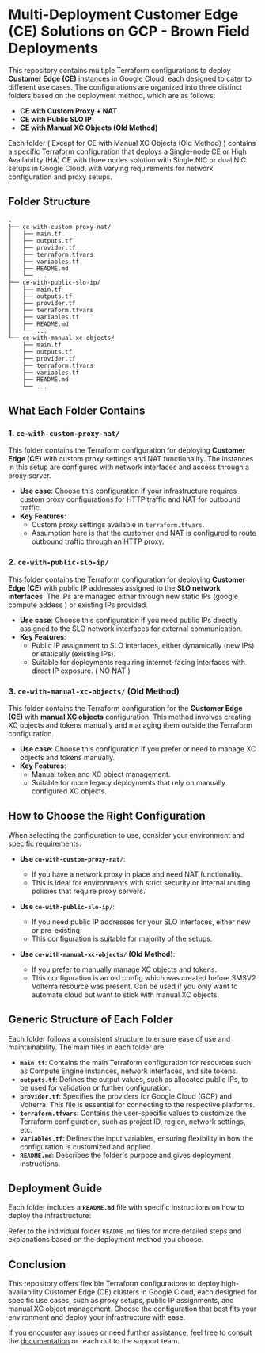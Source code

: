 # Multi-Deployment Customer Edge (CE) Solutions on GCP - Brown Field Deployments

This repository contains multiple Terraform configurations to deploy **Customer Edge (CE)** instances in Google Cloud, each designed to cater to different use cases. The configurations are organized into three distinct folders based on the deployment method, which are as follows:

- **CE with Custom Proxy + NAT**
- **CE with Public SLO IP**
- **CE with Manual XC Objects (Old Method)**

Each folder ( Except for CE with Manual XC Objects (Old Method) ) contains a specific Terraform configuration that deploys a Single-node CE or High Availability (HA) CE with three nodes solution with Single NIC or dual NIC setups in Google Cloud, with varying requirements for network configuration and proxy setups.


## Folder Structure

```plaintext
.
├── ce-with-custom-proxy-nat/
│   ├── main.tf
│   ├── outputs.tf
│   ├── provider.tf
│   ├── terraform.tfvars
│   ├── variables.tf
│   ├── README.md
│   └── ...
├── ce-with-public-slo-ip/
│   ├── main.tf
│   ├── outputs.tf
│   ├── provider.tf
│   ├── terraform.tfvars
│   ├── variables.tf
│   ├── README.md
│   └── ...
└── ce-with-manual-xc-objects/
    ├── main.tf
    ├── outputs.tf
    ├── provider.tf
    ├── terraform.tfvars
    ├── variables.tf
    ├── README.md
    └── ...
```
## What Each Folder Contains

### 1. **`ce-with-custom-proxy-nat/`**
This folder contains the Terraform configuration for deploying **Customer Edge (CE)** with custom proxy settings and NAT functionality. The instances in this setup are configured with network interfaces and access through a proxy server. 
- **Use case**: Choose this configuration if your infrastructure requires custom proxy configurations for HTTP traffic and NAT for outbound traffic.
- **Key Features**:
  - Custom proxy settings available in `terraform.tfvars`.
  - Assumption here is that the customer end NAT is configured to route outbound traffic through an HTTP proxy.

### 2. **`ce-with-public-slo-ip/`**
This folder contains the Terraform configuration for deploying **Customer Edge (CE)** with public IP addresses assigned to the **SLO network interfaces**. The IPs are managed either through new static IPs (google compute addess ) or existing IPs provided.
- **Use case**: Choose this configuration if you need public IPs directly assigned to the SLO network interfaces for external communication.
- **Key Features**:
  - Public IP assignment to SLO interfaces, either dynamically (new IPs) or statically (existing IPs).
  - Suitable for deployments requiring internet-facing interfaces with direct IP exposure. ( NO NAT )

### 3. **`ce-with-manual-xc-objects/` (Old Method)**
This folder contains the Terraform configuration for the **Customer Edge (CE)** with **manual XC objects** configuration. This method involves creating XC objects and tokens manually and managing them outside the Terraform configuration.
- **Use case**: Choose this configuration if you prefer or need to manage XC objects and tokens manually.
- **Key Features**:
  - Manual token and XC object management.
  - Suitable for more legacy deployments that rely on manually configured XC objects.

## How to Choose the Right Configuration

When selecting the configuration to use, consider your environment and specific requirements:

- **Use `ce-with-custom-proxy-nat/`**:
  - If you have a network proxy in place and need NAT functionality.
  - This is ideal for environments with strict security or internal routing policies that require proxy servers.

- **Use `ce-with-public-slo-ip/`**:
  - If you need public IP addresses for your SLO interfaces, either new or pre-existing.
  - This configuration is suitable for majority of the setups.

- **Use `ce-with-manual-xc-objects/` (Old Method)**:
  - If you prefer to manually manage XC objects and tokens.
  - This configuration is an old config which was created before SMSV2 Volterra resource was present. Can be used if you only want to automate cloud but want to stick with manual XC objects.


## Generic Structure of Each Folder

Each folder follows a consistent structure to ensure ease of use and maintainability. The main files in each folder are:

- **`main.tf`**: Contains the main Terraform configuration for resources such as Compute Engine instances, network interfaces, and site tokens.
- **`outputs.tf`**: Defines the output values, such as allocated public IPs, to be used for validation or further configuration.
- **`provider.tf`**: Specifies the providers for Google Cloud (GCP) and Volterra. This file is essential for connecting to the respective platforms.
- **`terraform.tfvars`**: Contains the user-specific values to customize the Terraform configuration, such as project ID, region, network settings, etc.
- **`variables.tf`**: Defines the input variables, ensuring flexibility in how the configuration is customized and applied.
- **`README.md`**: Describes the folder's purpose and gives deployment instructions.

## Deployment Guide

Each folder includes a **`README.md`** file with specific instructions on how to deploy the infrastructure:

Refer to the individual folder `README.md` files for more detailed steps and explanations based on the deployment method you choose.

## Conclusion

This repository offers flexible Terraform configurations to deploy high-availability Customer Edge (CE) clusters in Google Cloud, each designed for specific use cases, such as proxy setups, public IP assignments, and manual XC object management. Choose the configuration that best fits your environment and deploy your infrastructure with ease.

If you encounter any issues or need further assistance, feel free to consult the [documentation](https://docs.cloud.f5.com/docs-v2/multi-cloud-network-connect/how-to/site-management/deploy-sms-gcp-clickops) or reach out to the support team.


